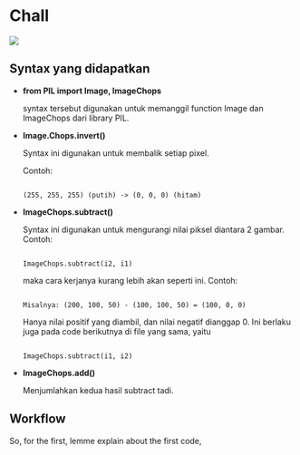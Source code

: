 # Chall
<img src="img/favorite_byte.png">

## Syntax yang didapatkan

* __from PIL import Image, ImageChops__

    syntax tersebut digunakan untuk memanggil function Image dan ImageChops dari library PIL.

* __Image.Chops.invert()__

    Syntax ini digunakan untuk membalik setiap pixel.

    Contoh:

    ```

    (255, 255, 255) (putih) -> (0, 0, 0) (hitam)

    ```

* __ImageChops.subtract()__

    Syntax ini digunakan untuk mengurangi nilai piksel diantara 2 gambar. Contoh:

    ```

    ImageChops.subtract(i2, i1)

    ```

    maka cara kerjanya kurang lebih akan seperti ini. Contoh:

    ```

    Misalnya: (200, 100, 50) - (100, 100, 50) = (100, 0, 0)

    ```

    Hanya nilai positif yang diambil, dan nilai negatif dianggap 0. Ini berlaku juga pada code berikutnya di file yang sama, yaitu 

    ```

    ImageChops.subtract(i1, i2)

    ```

* __ImageChops.add()__

    Menjumlahkan kedua hasil subtract tadi.


## Workflow

So, for the first, lemme explain about the first code, <a href="lemur1.py"></a>
 